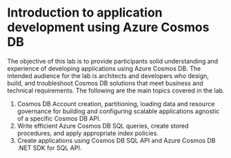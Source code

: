 # Introduction to application development using Azure Cosmos DB
The objective of this lab is to provide participants solid understanding and experience of developing applications using Azure Cosmos DB. The intended audience for the lab is architects and developers who design, build, and troubleshoot Cosmos DB solutions that meet business and technical requirements. The following are the main topics covered in the lab. 

1. Cosmos DB Account creation,  partitioning, loading data and resource governance for building and configuring scalable applications agnostic of a specific Cosmos DB API. 
2. Write efficient Azure Cosmos DB SQL queries, create stored procedures, and apply appropriate index policies. 
3. Create applications using Cosmos DB SQL API and Azure Cosmos DB .NET SDK for SQL API. 
